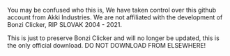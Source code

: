 You may be confused who this is, We have taken control over this github account from Akki Industries.
We are not affiliated with the development of Bonzi Clicker, RIP SLOVAK 2004 - 2021.

This is just to preserve Bonzi Clicker and will no longer be updated, this is the only official download.
DO NOT DOWNLOAD FROM ELSEWHERE!
